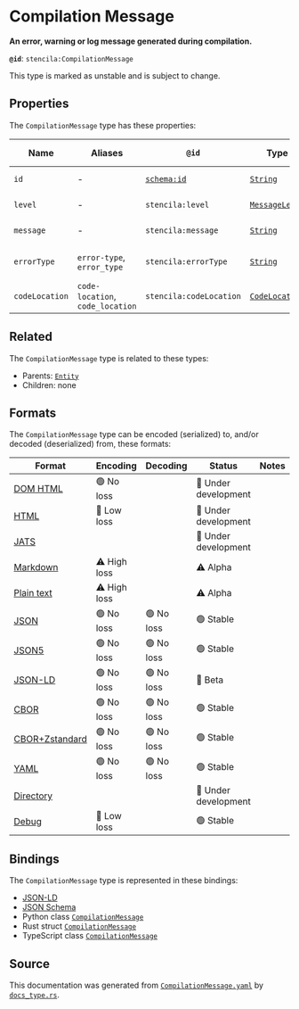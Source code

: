 # Compilation Message

**An error, warning or log message generated during compilation.**

**`@id`**: `stencila:CompilationMessage`

This type is marked as unstable and is subject to change.

## Properties

The `CompilationMessage` type has these properties:

| Name           | Aliases                          | `@id`                                | Type                                                                                                          | Description                                                | Inherited from                                                                                   |
| -------------- | -------------------------------- | ------------------------------------ | ------------------------------------------------------------------------------------------------------------- | ---------------------------------------------------------- | ------------------------------------------------------------------------------------------------ |
| `id`           | -                                | [`schema:id`](https://schema.org/id) | [`String`](https://github.com/stencila/stencila/blob/main/docs/reference/schema/data/string.md)               | The identifier for this item.                              | [`Entity`](https://github.com/stencila/stencila/blob/main/docs/reference/schema/other/entity.md) |
| `level`        | -                                | `stencila:level`                     | [`MessageLevel`](https://github.com/stencila/stencila/blob/main/docs/reference/schema/other/message-level.md) | The severity level of the message.                         | -                                                                                                |
| `message`      | -                                | `stencila:message`                   | [`String`](https://github.com/stencila/stencila/blob/main/docs/reference/schema/data/string.md)               | The text of the message.                                   | -                                                                                                |
| `errorType`    | `error-type`, `error_type`       | `stencila:errorType`                 | [`String`](https://github.com/stencila/stencila/blob/main/docs/reference/schema/data/string.md)               | The type of error e.g. "SyntaxError", "ZeroDivisionError". | -                                                                                                |
| `codeLocation` | `code-location`, `code_location` | `stencila:codeLocation`              | [`CodeLocation`](https://github.com/stencila/stencila/blob/main/docs/reference/schema/flow/code-location.md)  | The location that the error occurred.                      | -                                                                                                |

## Related

The `CompilationMessage` type is related to these types:

- Parents: [`Entity`](https://github.com/stencila/stencila/blob/main/docs/reference/schema/other/entity.md)
- Children: none

## Formats

The `CompilationMessage` type can be encoded (serialized) to, and/or decoded (deserialized) from, these formats:

| Format                                                                                             | Encoding     | Decoding  | Status              | Notes |
| -------------------------------------------------------------------------------------------------- | ------------ | --------- | ------------------- | ----- |
| [DOM HTML](https://github.com/stencila/stencila/blob/main/docs/reference/formats/dom.md)           | 🟢 No loss    |           | 🚧 Under development |       |
| [HTML](https://github.com/stencila/stencila/blob/main/docs/reference/formats/html.md)              | 🔷 Low loss   |           | 🚧 Under development |       |
| [JATS](https://github.com/stencila/stencila/blob/main/docs/reference/formats/jats.md)              |              |           | 🚧 Under development |       |
| [Markdown](https://github.com/stencila/stencila/blob/main/docs/reference/formats/markdown.md)      | ⚠️ High loss |           | ⚠️ Alpha            |       |
| [Plain text](https://github.com/stencila/stencila/blob/main/docs/reference/formats/text.md)        | ⚠️ High loss |           | ⚠️ Alpha            |       |
| [JSON](https://github.com/stencila/stencila/blob/main/docs/reference/formats/json.md)              | 🟢 No loss    | 🟢 No loss | 🟢 Stable            |       |
| [JSON5](https://github.com/stencila/stencila/blob/main/docs/reference/formats/json5.md)            | 🟢 No loss    | 🟢 No loss | 🟢 Stable            |       |
| [JSON-LD](https://github.com/stencila/stencila/blob/main/docs/reference/formats/jsonld.md)         | 🟢 No loss    | 🟢 No loss | 🔶 Beta              |       |
| [CBOR](https://github.com/stencila/stencila/blob/main/docs/reference/formats/cbor.md)              | 🟢 No loss    | 🟢 No loss | 🟢 Stable            |       |
| [CBOR+Zstandard](https://github.com/stencila/stencila/blob/main/docs/reference/formats/cborzst.md) | 🟢 No loss    | 🟢 No loss | 🟢 Stable            |       |
| [YAML](https://github.com/stencila/stencila/blob/main/docs/reference/formats/yaml.md)              | 🟢 No loss    | 🟢 No loss | 🟢 Stable            |       |
| [Directory](https://github.com/stencila/stencila/blob/main/docs/reference/formats/directory.md)    |              |           | 🚧 Under development |       |
| [Debug](https://github.com/stencila/stencila/blob/main/docs/reference/formats/debug.md)            | 🔷 Low loss   |           | 🟢 Stable            |       |

## Bindings

The `CompilationMessage` type is represented in these bindings:

- [JSON-LD](https://stencila.org/CompilationMessage.jsonld)
- [JSON Schema](https://stencila.org/CompilationMessage.schema.json)
- Python class [`CompilationMessage`](https://github.com/stencila/stencila/blob/main/python/python/stencila/types/compilation_message.py)
- Rust struct [`CompilationMessage`](https://github.com/stencila/stencila/blob/main/rust/schema/src/types/compilation_message.rs)
- TypeScript class [`CompilationMessage`](https://github.com/stencila/stencila/blob/main/ts/src/types/CompilationMessage.ts)

## Source

This documentation was generated from [`CompilationMessage.yaml`](https://github.com/stencila/stencila/blob/main/schema/CompilationMessage.yaml) by [`docs_type.rs`](https://github.com/stencila/stencila/blob/main/rust/schema-gen/src/docs_type.rs).